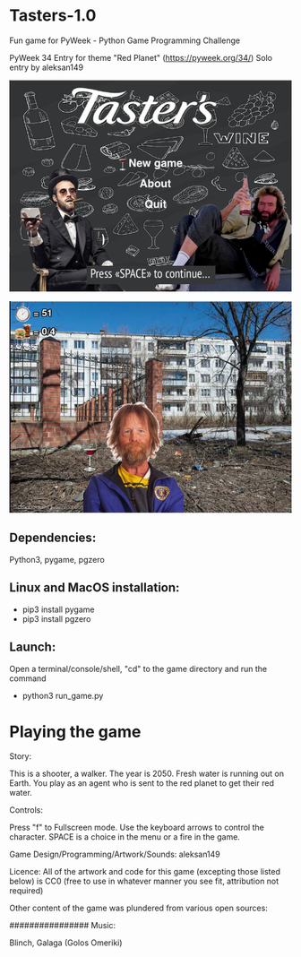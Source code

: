 # Tasters-1.0
 Fun game for PyWeek - Python Game Programming Challenge

PyWeek 34 Entry for theme "Red Planet" 
(https://pyweek.org/34/)
Solo entry by aleksan149


![Иллюстрация к проекту](https://github.com/aleksan149/Tasters-1.0/blob/main/screen1.png)

![Иллюстрация к проекту](https://github.com/aleksan149/Tasters-1.0/blob/main/screen2.png)


## Dependencies:
Python3, pygame, pgzero

## Linux and MacOS installation:
* pip3 install pygame
* pip3 install pgzero

## Launch:
Open a terminal/console/shell, "cd" to the game directory and run the command
* python3 run_game.py






# Playing the game


Story:

This is a shooter, a walker. 
The year is 2050. Fresh water is running out on Earth. You play as an agent who is sent to the red planet to get their red water.

Controls:

Press "f" to Fullscreen mode.
Use the keyboard arrows to control the character. SPACE is a choice in the menu or a fire in the game.


Game Design/Programming/Artwork/Sounds: aleksan149



Licence: All of the artwork and code for this game (excepting those listed below) is CC0 (free to use in whatever manner you see fit, attribution not required)

Other content of the game was plundered from various open sources:

################
Music:

Blinch, Galaga (Golos Omeriki)

